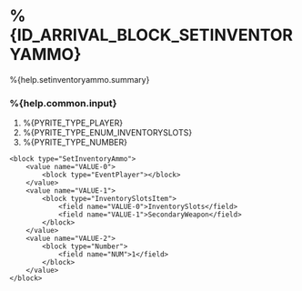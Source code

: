 # %{ID_ARRIVAL_BLOCK_SETINVENTORYAMMO}

%{help.setinventoryammo.summary}

### %{help.common.input}

1. %{PYRITE_TYPE_PLAYER}
2. %{PYRITE_TYPE_ENUM_INVENTORYSLOTS}
3. %{PYRITE_TYPE_NUMBER}

```
<block type="SetInventoryAmmo">
    <value name="VALUE-0">
        <block type="EventPlayer"></block>
    </value>
    <value name="VALUE-1">
        <block type="InventorySlotsItem">
            <field name="VALUE-0">InventorySlots</field>
            <field name="VALUE-1">SecondaryWeapon</field>
        </block>
    </value>
    <value name="VALUE-2">
        <block type="Number">
            <field name="NUM">1</field>
        </block>
    </value>
</block>
```